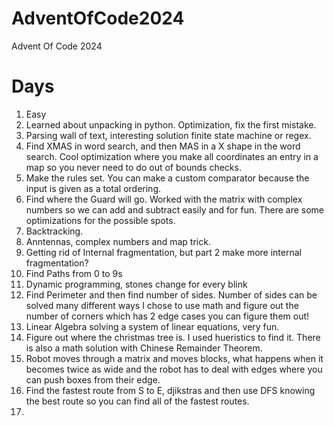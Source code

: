 # AdventOfCode2024
Advent Of Code 2024

# Days

1. Easy
2. Learned about unpacking in python.
   Optimization, fix the first mistake.
3. Parsing wall of text, interesting solution finite state machine or regex.
4. Find XMAS in word search, and then MAS in a X shape in the word search.
   Cool optimization where you make all coordinates an entry in a map so you
   never need to do out of bounds checks.
5. Make the rules set.
   You can make a custom comparator because the input is given as a total
   ordering.
6. Find where the Guard will go.
   Worked with the matrix with complex numbers so we can add and subtract easily
   and for fun.
   There are some optimizations for the possible spots.
7. Backtracking.
8. Anntennas, complex numbers and map trick.
9. Getting rid of Internal fragmentation, but part 2 make more internal
   fragmentation?
10. Find Paths from 0 to 9s
11. Dynamic programming, stones change for every blink
12. Find Perimeter and then find number of sides.
    Number of sides can be solved many different ways I chose to use math and
    figure out the number of corners which has 2 edge cases you can figure them
    out!
13. Linear Algebra solving a system of linear equations, very fun.
14. Figure out where the christmas tree is.
    I used hueristics to find it.
    There is also a math solution with Chinese Remainder Theorem.
15. Robot moves through a matrix and moves blocks, what happens when it becomes
    twice as wide and the robot has to deal with edges where you can push
    boxes from their edge.
16. Find the fastest route from S to E, djikstras and then use DFS knowing the
    best route so you can find all of the fastest routes.
17.
